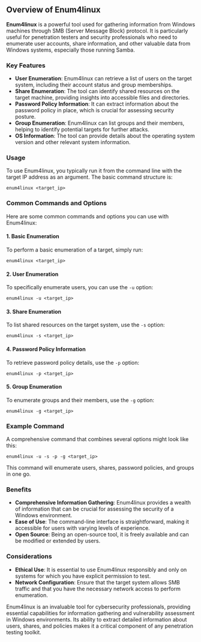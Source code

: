 ## Overview of Enum4linux

**Enum4linux** is a powerful tool used for gathering information from Windows machines through SMB (Server Message Block) protocol. It is particularly useful for penetration testers and security professionals who need to enumerate user accounts, share information, and other valuable data from Windows systems, especially those running Samba.

### Key Features

- **User Enumeration**: Enum4linux can retrieve a list of users on the target system, including their account status and group memberships.
- **Share Enumeration**: The tool can identify shared resources on the target machine, providing insights into accessible files and directories.
- **Password Policy Information**: It can extract information about the password policy in place, which is crucial for assessing security posture.
- **Group Enumeration**: Enum4linux can list groups and their members, helping to identify potential targets for further attacks.
- **OS Information**: The tool can provide details about the operating system version and other relevant system information.

### Usage

To use Enum4linux, you typically run it from the command line with the target IP address as an argument. The basic command structure is:

```
enum4linux <target_ip>
```

### Common Commands and Options

Here are some common commands and options you can use with Enum4linux:

#### 1. Basic Enumeration

To perform a basic enumeration of a target, simply run:

```
enum4linux <target_ip>
```

#### 2. User Enumeration

To specifically enumerate users, you can use the `-u` option:

```
enum4linux -u <target_ip>
```

#### 3. Share Enumeration

To list shared resources on the target system, use the `-s` option:

```
enum4linux -s <target_ip>
```

#### 4. Password Policy Information

To retrieve password policy details, use the `-p` option:

```
enum4linux -p <target_ip>
```

#### 5. Group Enumeration

To enumerate groups and their members, use the `-g` option:

```
enum4linux -g <target_ip>
```

### Example Command

A comprehensive command that combines several options might look like this:

```
enum4linux -u -s -p -g <target_ip>
```

This command will enumerate users, shares, password policies, and groups in one go.

### Benefits

- **Comprehensive Information Gathering**: Enum4linux provides a wealth of information that can be crucial for assessing the security of a Windows environment.
- **Ease of Use**: The command-line interface is straightforward, making it accessible for users with varying levels of experience.
- **Open Source**: Being an open-source tool, it is freely available and can be modified or extended by users.

### Considerations

- **Ethical Use**: It is essential to use Enum4linux responsibly and only on systems for which you have explicit permission to test.
- **Network Configuration**: Ensure that the target system allows SMB traffic and that you have the necessary network access to perform enumeration.

Enum4linux is an invaluable tool for cybersecurity professionals, providing essential capabilities for information gathering and vulnerability assessment in Windows environments. Its ability to extract detailed information about users, shares, and policies makes it a critical component of any penetration testing toolkit.